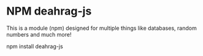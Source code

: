 # NPM deahrag-js
This is a module (npm) designed for multiple things like databases, random numbers and much more!

npm install deahrag-js